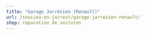 ```yaml
---
title: "Garage Jarrézien (Renault)"
url: /soucieu-en-jarrest/garage-jarrezien-renault/
shop: réparation de voitures
---
```

